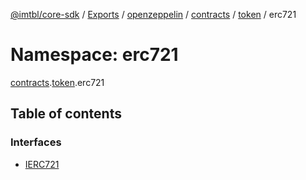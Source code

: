 [@imtbl/core-sdk](../README.md) / [Exports](../modules.md) / [openzeppelin](openzeppelin.md) / [contracts](openzeppelin.contracts.md) / [token](openzeppelin.contracts.token.md) / erc721

# Namespace: erc721

[contracts](openzeppelin.contracts.md).[token](openzeppelin.contracts.token.md).erc721

## Table of contents

### Interfaces

- [IERC721](../interfaces/openzeppelin.contracts.token.erc721.IERC721.md)
